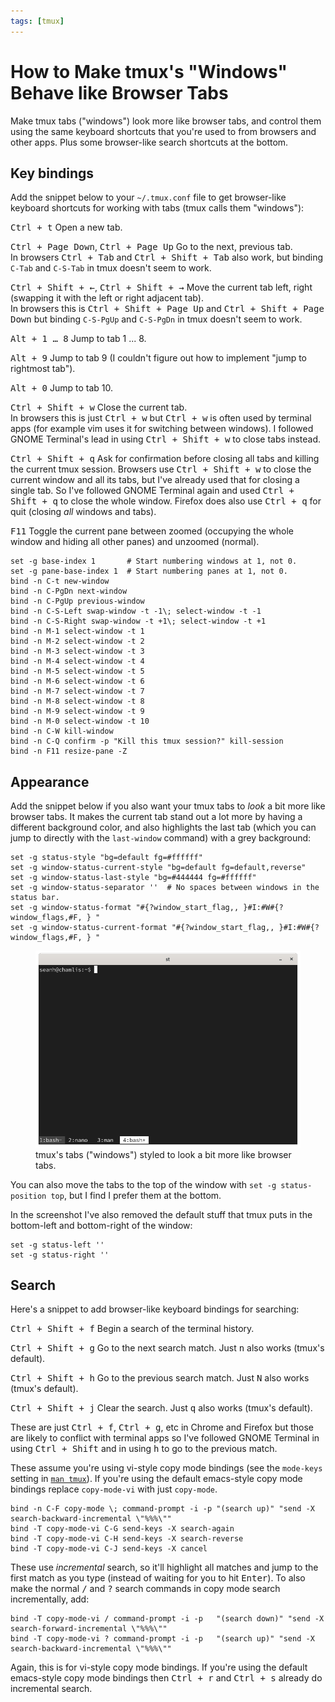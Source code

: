 ```yaml
---
tags: [tmux]
---
```


How to Make tmux's "Windows" Behave like Browser Tabs
=====================================================

<p class="lead" markdown="1">
Make tmux tabs ("windows") look more like browser tabs, and control them using the same keyboard shortcuts that you're used to from browsers and other apps.
Plus some browser-like search shortcuts at the bottom.
</p>

Key bindings
------------

Add the snippet below to your `~/.tmux.conf` file to get browser-like keyboard shortcuts for working with tabs (tmux calls them "windows"):

<kbd><kbd>Ctrl</kbd> + <kbd>t</kbd></kbd> Open a new tab.

<kbd><kbd>Ctrl</kbd> + <kbd>Page Down</kbd></kbd>, <kbd><kbd>Ctrl</kbd> + <kbd>Page Up</kbd></kbd> Go to the next, previous tab.  
In browsers <kbd><kbd>Ctrl</kbd> + <kbd>Tab</kbd></kbd> and <kbd><kbd>Ctrl</kbd> + <kbd>Shift</kbd> + <kbd>Tab</kbd></kbd> also work, but binding `C-Tab` and
`C-S-Tab` in tmux doesn't seem to work.

<kbd><kbd>Ctrl</kbd> + <kbd>Shift</kbd> + <kbd>&larr;</kbd></kbd>, <kbd><kbd>Ctrl</kbd> + <kbd>Shift</kbd> + <kbd>&rarr;</kbd></kbd> Move the current tab left,
right (swapping it with the left or right adjacent tab).  
In browsers this is <kbd><kbd>Ctrl</kbd> + <kbd>Shift</kbd> + <kbd>Page Up</kbd></kbd> and
<kbd><kbd>Ctrl</kbd> + <kbd>Shift</kbd> + <kbd>Page Down</kbd></kbd> but binding `C-S-PgUp` and `C-S-PgDn` in tmux doesn't seem to work.

<kbd><kbd>Alt</kbd> + <kbd>1</kbd> &hellip; <kbd>8</kbd></kbd> Jump to tab 1 ... 8.

<kbd><kbd>Alt</kbd> + <kbd>9</kbd></kbd> Jump to tab 9 (I couldn't figure out how to implement "jump to rightmost tab").

<kbd><kbd>Alt</kbd> + <kbd>0</kbd></kbd> Jump to tab 10.

<kbd><kbd>Ctrl</kbd> + <kbd>Shift</kbd> + <kbd>w</kbd></kbd> Close the current tab.  
In browsers this is just <kbd><kbd>Ctrl</kbd> + <kbd>w</kbd></kbd> but
<kbd><kbd>Ctrl</kbd> + <kbd>w</kbd></kbd> is often used by terminal apps (for example vim uses it for switching between windows). I followed GNOME Terminal's lead
in using <kbd><kbd>Ctrl</kbd> + <kbd>Shift</kbd> + <kbd>w</kbd></kbd> to close tabs instead.

<kbd><kbd>Ctrl</kbd> + <kbd>Shift</kbd> + <kbd>q</kbd></kbd> Ask for confirmation before closing all tabs and killing the current tmux session.
Browsers use <kbd><kbd>Ctrl</kbd> + <kbd>Shift</kbd> + <kbd>w</kbd></kbd> to close the current window and all its tabs, but I've already used that for closing a
single tab. So I've followed GNOME Terminal again and used <kbd><kbd>Ctrl</kbd> + <kbd>Shift</kbd> + <kbd>q</kbd></kbd> to close the whole window.
Firefox does also use <kbd><kbd>Ctrl</kbd> + <kbd>q</kbd></kbd> for quit (closing _all_ windows and tabs).

<kbd>F11</kbd> Toggle the current pane between zoomed (occupying the whole window and hiding all other panes) and unzoomed (normal).

```
set -g base-index 1       # Start numbering windows at 1, not 0.
set -g pane-base-index 1  # Start numbering panes at 1, not 0.
bind -n C-t new-window
bind -n C-PgDn next-window
bind -n C-PgUp previous-window
bind -n C-S-Left swap-window -t -1\; select-window -t -1
bind -n C-S-Right swap-window -t +1\; select-window -t +1
bind -n M-1 select-window -t 1
bind -n M-2 select-window -t 2
bind -n M-3 select-window -t 3
bind -n M-4 select-window -t 4
bind -n M-5 select-window -t 5
bind -n M-6 select-window -t 6
bind -n M-7 select-window -t 7
bind -n M-8 select-window -t 8
bind -n M-9 select-window -t 9
bind -n M-0 select-window -t 10
bind -n C-W kill-window
bind -n C-Q confirm -p "Kill this tmux session?" kill-session
bind -n F11 resize-pane -Z
```

Appearance
----------

Add the snippet below if you also want your tmux tabs to _look_ a bit more like browser tabs. It makes the current tab stand out a lot more by having a different
background color, and also highlights the last tab (which you can jump to directly with the `last-window` command) with a grey background:

```
set -g status-style "bg=default fg=#ffffff"
set -g window-status-current-style "bg=default fg=default,reverse"
set -g window-status-last-style "bg=#444444 fg=#ffffff"
set -g window-status-separator ''  # No spaces between windows in the status bar.
set -g window-status-format "#{?window_start_flag,, }#I:#W#{?window_flags,#F, } "
set -g window-status-current-format "#{?window_start_flag,, }#I:#W#{?window_flags,#F, } "
```

<figure>
  <img src="/assets/images/tmux-tabs.png" style="box-shadow:none;">
  <figcaption>tmux's tabs ("windows") styled to look a bit more like browser tabs.</figcaption>
</figure>

You can also move the tabs to the top of the window with `set -g
status-position top`, but I find I prefer them at the bottom.

In the screenshot I've also removed the default stuff that tmux puts in the
bottom-left and bottom-right of the window:

```
set -g status-left ''
set -g status-right ''
```

Search
------

Here's a snippet to add browser-like keyboard bindings for searching:

<kbd><kbd>Ctrl</kbd> + <kbd>Shift</kbd> + <kbd>f</kbd></kbd> Begin a search of the terminal history.

<kbd><kbd>Ctrl</kbd> + <kbd>Shift</kbd> + <kbd>g</kbd></kbd> Go to the next search match. Just <kbd>n</kbd> also works (tmux's default).

<kbd><kbd>Ctrl</kbd> + <kbd>Shift</kbd> + <kbd>h</kbd></kbd> Go to the previous search match.  Just <kbd>N</kbd> also works (tmux's default).

<kbd><kbd>Ctrl</kbd> + <kbd>Shift</kbd> + <kbd>j</kbd></kbd> Clear the search. Just <kbd>q</kbd> also works (tmux's default).

These are just <kbd><kbd>Ctrl</kbd> + <kbd>f</kbd></kbd>, <kbd><kbd>Ctrl</kbd> + <kbd>g</kbd></kbd>, etc in Chrome and Firefox but those are likely to conflict
with terminal apps so I've followed GNOME Terminal in using <kbd><kbd>Ctrl</kbd> + <kbd>Shift</kbd></kbd> and in using
<kbd>h</kbd> to go to the previous match.

These assume you're using vi-style copy mode bindings (see the `mode-keys` setting in [`man tmux`](http://manpages.ubuntu.com/manpages/focal/man1/tmux.1.html)).
If you're using the default emacs-style copy mode bindings replace `copy-mode-vi` with just `copy-mode`.

```
bind -n C-F copy-mode \; command-prompt -i -p "(search up)" "send -X search-backward-incremental \"%%%\""
bind -T copy-mode-vi C-G send-keys -X search-again
bind -T copy-mode-vi C-H send-keys -X search-reverse
bind -T copy-mode-vi C-J send-keys -X cancel
```

These use _incremental_ search, so it'll highlight all matches and jump to the first match as you type (instead of waiting for you to hit <kbd>Enter</kbd>).
To also make the normal <kbd>/</kbd> and <kbd>?</kbd> search commands in copy mode search incrementally, add:

```
bind -T copy-mode-vi / command-prompt -i -p   "(search down)" "send -X search-forward-incremental \"%%%\""
bind -T copy-mode-vi ? command-prompt -i -p   "(search up)" "send -X search-backward-incremental \"%%%\""
```

Again, this is for vi-style copy mode bindings. If you're using the default emacs-style copy mode bindings then <kbd><kbd>Ctrl</kbd> + <kbd>r</kbd></kbd>
and <kbd><kbd>Ctrl</kbd> + <kbd>s</kbd></kbd> already do incremental search.

